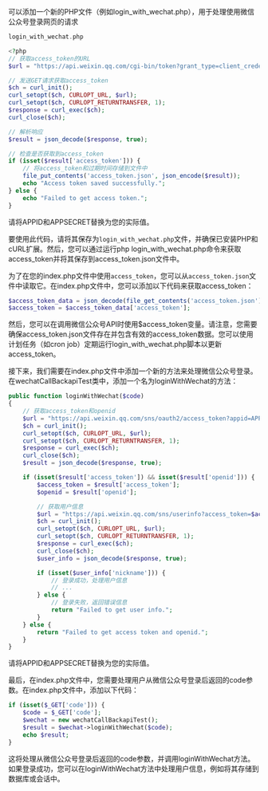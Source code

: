 可以添加一个新的PHP文件（例如login_with_wechat.php），用于处理使用微信公众号登录网页的请求
```php
login_with_wechat.php

<?php
// 获取access_token的URL
$url = "https://api.weixin.qq.com/cgi-bin/token?grant_type=client_credential&appid=APPID&secret=APPSECRET";

// 发送GET请求获取access_token
$ch = curl_init();
curl_setopt($ch, CURLOPT_URL, $url);
curl_setopt($ch, CURLOPT_RETURNTRANSFER, 1);
$response = curl_exec($ch);
curl_close($ch);

// 解析响应
$result = json_decode($response, true);

// 检查是否获取到access_token
if (isset($result['access_token'])) {
    // 将access_token和过期时间存储到文件中
    file_put_contents('access_token.json', json_encode($result));
    echo "Access token saved successfully.";
} else {
    echo "Failed to get access token.";
}
```
请将APPID和APPSECRET替换为您的实际值。

要使用此代码，请将其保存为`login_with_wechat.php`文件，并确保已安装PHP和cURL扩展。然后，您可以通过运行php login_with_wechat.php命令来获取access_token并将其保存到access_token.json文件中。

为了在您的index.php文件中使用`access_token`，您可以从`access_token.json`文件中读取它。在index.php文件中，您可以添加以下代码来获取access_token：
```php
$access_token_data = json_decode(file_get_contents('access_token.json'), true);
$access_token = $access_token_data['access_token'];
```
然后，您可以在调用微信公众号API时使用$access_token变量。请注意，您需要确保access_token.json文件存在并包含有效的access_token数据。您可以使用计划任务（如cron job）定期运行login_with_wechat.php脚本以更新access_token。

接下来，我们需要在index.php文件中添加一个新的方法来处理微信公众号登录。在wechatCallBackapiTest类中，添加一个名为loginWithWechat的方法：
```php
public function loginWithWechat($code)
{
    // 获取access_token和openid
    $url = "https://api.weixin.qq.com/sns/oauth2/access_token?appid=APPID&secret=APPSECRET&code=$code&grant_type=authorization_code";
    $ch = curl_init();
    curl_setopt($ch, CURLOPT_URL, $url);
    curl_setopt($ch, CURLOPT_RETURNTRANSFER, 1);
    $response = curl_exec($ch);
    curl_close($ch);
    $result = json_decode($response, true);

    if (isset($result['access_token']) && isset($result['openid'])) {
        $access_token = $result['access_token'];
        $openid = $result['openid'];

        // 获取用户信息
        $url = "https://api.weixin.qq.com/sns/userinfo?access_token=$access_token&openid=$openid&lang=zh_CN";
        $ch = curl_init();
        curl_setopt($ch, CURLOPT_URL, $url);
        curl_setopt($ch, CURLOPT_RETURNTRANSFER, 1);
        $response = curl_exec($ch);
        curl_close($ch);
        $user_info = json_decode($response, true);

        if (isset($user_info['nickname'])) {
            // 登录成功，处理用户信息
            // ...
        } else {
            // 登录失败，返回错误信息
            return "Failed to get user info.";
        }
    } else {
        return "Failed to get access token and openid.";
    }
}
```
请将APPID和APPSECRET替换为您的实际值。

最后，在index.php文件中，您需要处理用户从微信公众号登录后返回的code参数。在index.php文件中，添加以下代码：
```php
if (isset($_GET['code'])) {
    $code = $_GET['code'];
    $wechat = new wechatCallBackapiTest();
    $result = $wechat->loginWithWechat($code);
    echo $result;
}

```
这将处理从微信公众号登录后返回的code参数，并调用loginWithWechat方法。如果登录成功，您可以在loginWithWechat方法中处理用户信息，例如将其存储到数据库或会话中。